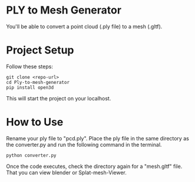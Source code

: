 # PLY to Mesh Generator
You'll be able to convert a point cloud (.ply file) to a mesh (.gltf).


# Project Setup
Follow these steps:

    git clone <repo-url>
    cd Ply-to-mesh-generator
    pip install open3d

This will start the project on your localhost.

# How to Use
Rename your ply file to "pcd.ply".
Place the ply file in the same directory as the converter.py and run the following command in the terminal.
    
    python converter.py

Once the code executes, check the directory again for a "mesh.gltf" file. That you can view blender or Splat-mesh-Viewer. 
